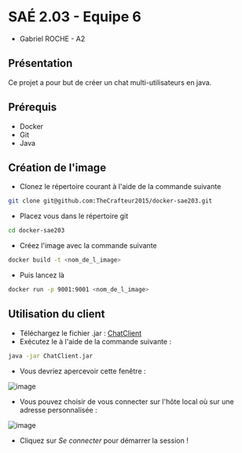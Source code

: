 # SAÉ 2.03 - Equipe 6

* Gabriel ROCHE - A2

## Présentation

Ce projet a pour but de créer un chat multi-utilisateurs en java.

## Prérequis

* Docker
* Git
* Java

## Création de l'image

- Clonez le répertoire courant à l'aide de la commande suivante
```bash
git clone git@github.com:TheCrafteur2015/docker-sae203.git
```
- Placez vous dans le répertoire git
```bash
cd docker-sae203
```
- Créez l'image avec la commande suivante
```bash
docker build -t <nom_de_l_image> 
```
- Puis lancez là
```bash
docker run -p 9001:9001 <nom_de_l_image>
```

## Utilisation du client

- Téléchargez le fichier .jar : [ChatClient](https://github.com/TheCrafteur2015/docker-sae203/releases/tag/Client)
- Exécutez le à l'aide de la commande suivante :
```bash
java -jar ChatClient.jar
```
- Vous devriez apercevoir cette fenêtre :

![image](https://github.com/TheCrafteur2015/docker-sae203/assets/58007069/48dc4b28-67ff-4d39-baf0-39252328967d)
- Vous pouvez choisir de vous connecter sur l'hôte local où sur une adresse personnalisée :

![image](https://github.com/TheCrafteur2015/docker-sae203/assets/58007069/5d6dbf04-7e17-422a-b60b-159cc547ed14)
- Cliquez sur *Se connecter* pour démarrer la session !
